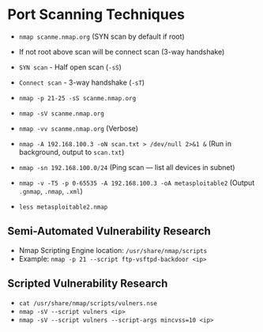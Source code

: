 # Port Scanning Techniques

- `nmap scanme.nmap.org` (SYN scan by default if root)  
- If not root above scan will be connect scan (3-way handshake)  
- `SYN scan` - Half open scan (`-sS`)  
- `Connect scan` - 3-way handshake (`-sT`)

- `nmap -p 21-25 -sS scanme.nmap.org`  
- `nmap -sV scanme.nmap.org`  
- `nmap -vv scanme.nmap.org` (Verbose)  
- `nmap -A 192.168.100.3 -oN scan.txt > /dev/null 2>&1 &` (Run in background, output to `scan.txt`)  
- `nmap -sn 192.168.100.0/24` (Ping scan — list all devices in subnet)  
- `nmap -v -T5 -p 0-65535 -A 192.168.100.3 -oA metasploitable2` (Output `.gnmap`, `.nmap`, `.xml`)  
- `less metasploitable2.nmap`

## Semi-Automated Vulnerability Research
- Nmap Scripting Engine location: `/usr/share/nmap/scripts`  
- Example: `nmap -p 21 --script ftp-vsftpd-backdoor <ip>`

## Scripted Vulnerability Research
- `cat /usr/share/nmap/scripts/vulners.nse`  
- `nmap -sV --script vulners <ip>`  
- `nmap -sV --script vulners --script-args mincvss=10 <ip>`
